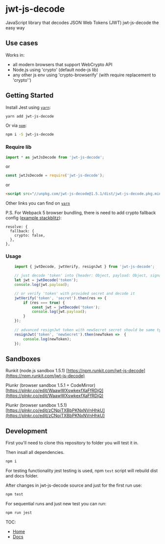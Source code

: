 # jwt-js-decode

JavaScript library that decodes JSON Web Tokens (JWT)
jwt-js-decode the easy way

## Use cases

Works in:
 - all modern browsers that support WebCrypto API
 - Node.js using 'crypto' (default node-js lib)
 - any other js env using 'crypto-browserify' (with require replacement to 'crypto'')
 
## Getting Started
    
Install Jest using [`yarn`](https://yarnpkg.com/en/package/jwt-js-decode):

```bash
yarn add jwt-js-decode
```

Or via [`npm`](https://www.npmjs.com/package/jwt-js-decode):

```bash
npm i -S jwt-js-decode
```

### Require lib
```javascript
import * as jwtJsDecode from 'jwt-js-decode';
```
or
```javascript
const jwtJsDecode = require('jwt-js-decode');
```
or
```html
<script src="//unpkg.com/jwt-js-decode@1.5.1/dist/jwt-js-decode.pkg.min.js"></script>
```
Other links you can find on [`yarn`](https://yarnpkg.com/en/package/jwt-js-decode)

P.S. For Webpack 5 browser bundling, there is need to add crypto fallback config ([example stackblitz](https://stackblitz.com/edit/github-m1gvkd?file=webpack.config.js)):
```
resolve: {
  fallback: {
    crypto: false,
  },
},
```

### Usage

```javascript
    import { jwtDecode, jwtVerify, resignJwt } from 'jwt-js-decode';
    
    // just decode 'token' into {header: Object, payload: Object, signature: String}
    let jwt = jwtDecode('token');
    console.log(jwt.payload);

    // or verify 'token' with provided secret and decode it
    jwtVerify('token', 'secret').then(res => {
        if (res === true) {
            const jwt = jwtDecode('token');
            console.log(jwt.payload);
        }
    });
    
    // advanced resignJwt token with newSecret secret should be same type as jwt.header.alg
    resignJwt('token', 'newSecret').then(newToken =>  {
        console.log(newToken);
    });
```

## Sandboxes

Runkit (node.js sandbox 1.5.1)
[https://npm.runkit.com/jwt-js-decode](https://npm.runkit.com/jwt-js-decode)

Plunkr (browser sandbox 1.5.1 + CodeMirror)
[https://plnkr.co/edit/WaawWXswkexfXaFfRDjQ](https://plnkr.co/edit/WaawWXswkexfXaFfRDjQ)

Plunkr (browser sandbox 1.5.1)
[https://plnkr.co/edit/zCNpiTXBbPKNxNVnHhkU](https://plnkr.co/edit/zCNpiTXBbPKNxNVnHhkU)

## Development

First you'll need to clone this repository to folder you will test it in.

Then insall all dependencies.
```bash
npm i
```

For testing functionality jest testing is used, npm `test` script will rebuild dist and docs folder.

After changes in jwt-js-decode source and just for the first run use:
```bash
npm test
```

For sequential runs and just new test you can run:
```bash
npm run jest
```

TOC:

* [Home](https://github.com/tomitribe/jwt-js-decode)
* [Docs](/docs/)


